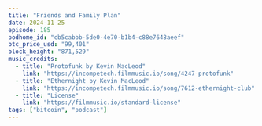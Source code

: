 ```yaml
---
title: "Friends and Family Plan"
date: 2024-11-25
episode: 185
podhome_id: "cb5cabbb-5de0-4e70-b1b4-c88e7648aeef"
btc_price_usd: "99,401"
block_height: "871,529"
music_credits:
  - title: "Protofunk by Kevin MacLeod"
    link: "https://incompetech.filmmusic.io/song/4247-protofunk"
  - title: "Ethernight by Kevin MacLeod"
    link: "https://incompetech.filmmusic.io/song/7612-ethernight-club"
  - title: "License"
    link: "https://filmmusic.io/standard-license"
tags: ["bitcoin", "podcast"]
---
```

